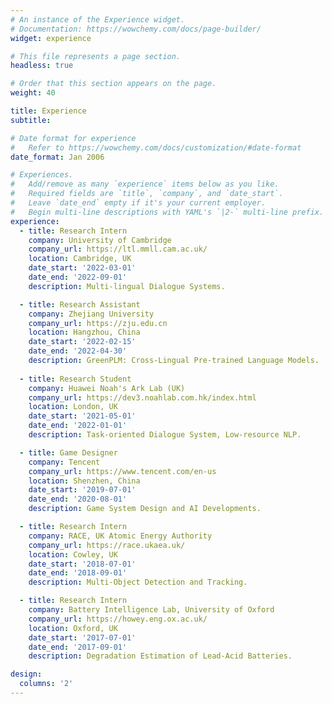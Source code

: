 ```yaml
---
# An instance of the Experience widget.
# Documentation: https://wowchemy.com/docs/page-builder/
widget: experience

# This file represents a page section.
headless: true

# Order that this section appears on the page.
weight: 40

title: Experience
subtitle:

# Date format for experience
#   Refer to https://wowchemy.com/docs/customization/#date-format
date_format: Jan 2006

# Experiences.
#   Add/remove as many `experience` items below as you like.
#   Required fields are `title`, `company`, and `date_start`.
#   Leave `date_end` empty if it's your current employer.
#   Begin multi-line descriptions with YAML's `|2-` multi-line prefix.
experience:
  - title: Research Intern
    company: University of Cambridge
    company_url: https://ltl.mmll.cam.ac.uk/
    location: Cambridge, UK
    date_start: '2022-03-01'
    date_end: '2022-09-01'
    description: Multi-lingual Dialogue Systems.

  - title: Research Assistant
    company: Zhejiang University
    company_url: https://zju.edu.cn
    location: Hangzhou, China
    date_start: '2022-02-15'
    date_end: '2022-04-30'
    description: GreenPLM: Cross-Lingual Pre-trained Language Models.
        
  - title: Research Student
    company: Huawei Noah's Ark Lab (UK) 
    company_url: https://dev3.noahlab.com.hk/index.html
    location: London, UK
    date_start: '2021-05-01'
    date_end: '2022-01-01'
    description: Task-oriented Dialogue System, Low-resource NLP.

  - title: Game Designer
    company: Tencent
    company_url: https://www.tencent.com/en-us
    location: Shenzhen, China
    date_start: '2019-07-01'
    date_end: '2020-08-01'
    description: Game System Design and AI Developments.

  - title: Research Intern
    company: RACE, UK Atomic Energy Authority
    company_url: https://race.ukaea.uk/
    location: Cowley, UK
    date_start: '2018-07-01'
    date_end: '2018-09-01'
    description: Multi-Object Detection and Tracking.

  - title: Research Intern
    company: Battery Intelligence Lab, University of Oxford
    company_url: https://howey.eng.ox.ac.uk/
    location: Oxford, UK
    date_start: '2017-07-01'
    date_end: '2017-09-01'
    description: Degradation Estimation of Lead-Acid Batteries.

design:
  columns: '2'
---
```

